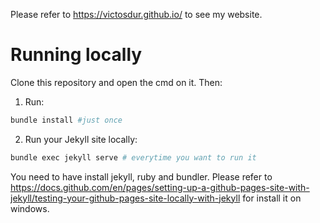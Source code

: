 Please refer to https://victosdur.github.io/ to see my website. 

# Running locally

Clone this repository and open the cmd on it. Then:

1) Run:
```bash
bundle install #just once
```

2) Run your Jekyll site locally:
```bash
bundle exec jekyll serve # everytime you want to run it
```

You need to have install jekyll, ruby and bundler. Please refer to https://docs.github.com/en/pages/setting-up-a-github-pages-site-with-jekyll/testing-your-github-pages-site-locally-with-jekyll for install it on windows.
